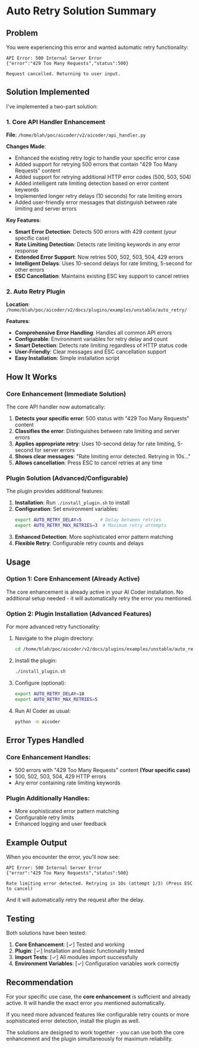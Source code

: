 # Auto Retry Solution Summary

## Problem
You were experiencing this error and wanted automatic retry functionality:

```
API Error: 500 Internal Server Error
{"error":"429 Too Many Requests","status":500}

Request cancelled. Returning to user input.
```

## Solution Implemented

I've implemented a two-part solution:

### 1. Core API Handler Enhancement
**File**: `/home/blah/poc/aicoder/v2/aicoder/api_handler.py`

**Changes Made**:
- Enhanced the existing retry logic to handle your specific error case
- Added support for retrying 500 errors that contain "429 Too Many Requests" content
- Added support for retrying additional HTTP error codes (500, 503, 504)
- Added intelligent rate limiting detection based on error content keywords
- Implemented longer retry delays (10 seconds) for rate limiting errors
- Added user-friendly error messages that distinguish between rate limiting and server errors

**Key Features**:
- **Smart Error Detection**: Detects 500 errors with 429 content (your specific case)
- **Rate Limiting Detection**: Detects rate limiting keywords in any error response
- **Extended Error Support**: Now retries 500, 502, 503, 504, 429 errors
- **Intelligent Delays**: Uses 10-second delays for rate limiting, 5-second for other errors
- **ESC Cancellation**: Maintains existing ESC key support to cancel retries

### 2. Auto Retry Plugin
**Location**: `/home/blah/poc/aicoder/v2/docs/plugins/examples/unstable/auto_retry/`

**Features**:
- **Comprehensive Error Handling**: Handles all common API errors
- **Configurable**: Environment variables for retry delay and count
- **Smart Detection**: Detects rate limiting regardless of HTTP status code
- **User-Friendly**: Clear messages and ESC cancellation support
- **Easy Installation**: Simple installation script

## How It Works

### Core Enhancement (Immediate Solution)
The core API handler now automatically:

1. **Detects your specific error**: 500 status with "429 Too Many Requests" content
2. **Classifies the error**: Distinguishes between rate limiting and server errors
3. **Applies appropriate retry**: Uses 10-second delay for rate limiting, 5-second for server errors
4. **Shows clear messages**: "Rate limiting error detected. Retrying in 10s..."
5. **Allows cancellation**: Press ESC to cancel retries at any time

### Plugin Solution (Advanced/Configurable)
The plugin provides additional features:

1. **Installation**: Run `./install_plugin.sh` to install
2. **Configuration**: Set environment variables:
   ```bash
   export AUTO_RETRY_DELAY=5       # Delay between retries
   export AUTO_RETRY_MAX_RETRIES=3  # Maximum retry attempts
   ```
3. **Enhanced Detection**: More sophisticated error pattern matching
4. **Flexible Retry**: Configurable retry counts and delays

## Usage

### Option 1: Core Enhancement (Already Active)
The core enhancement is already active in your AI Coder installation. No additional setup needed - it will automatically retry the error you mentioned.

### Option 2: Plugin Installation (Advanced Features)
For more advanced retry functionality:

1. Navigate to the plugin directory:
   ```bash
   cd /home/blah/poc/aicoder/v2/docs/plugins/examples/unstable/auto_retry
   ```

2. Install the plugin:
   ```bash
   ./install_plugin.sh
   ```

3. Configure (optional):
   ```bash
   export AUTO_RETRY_DELAY=10
   export AUTO_RETRY_MAX_RETRIES=5
   ```

4. Run AI Coder as usual:
   ```bash
   python -m aicoder
   ```

## Error Types Handled

### Core Enhancement Handles:
- 500 errors with "429 Too Many Requests" content **(Your specific case)**
- 500, 502, 503, 504, 429 HTTP errors
- Any error containing rate limiting keywords

### Plugin Additionally Handles:
- More sophisticated error pattern matching
- Configurable retry limits
- Enhanced logging and user feedback

## Example Output

When you encounter the error, you'll now see:

```
API Error: 500 Internal Server Error
{"error":"429 Too Many Requests","status":500}

Rate limiting error detected. Retrying in 10s (attempt 1/3) (Press ESC to cancel)
```

And it will automatically retry the request after the delay.

## Testing

Both solutions have been tested:

1. **Core Enhancement**: [✓] Tested and working
2. **Plugin**: [✓] Installation and basic functionality tested
3. **Import Tests**: [✓] All modules import successfully
4. **Environment Variables**: [✓] Configuration variables work correctly

## Recommendation

For your specific use case, the **core enhancement** is sufficient and already active. It will handle the exact error you mentioned automatically.

If you need more advanced features like configurable retry counts or more sophisticated error detection, install the plugin as well.

The solutions are designed to work together - you can use both the core enhancement and the plugin simultaneously for maximum reliability.